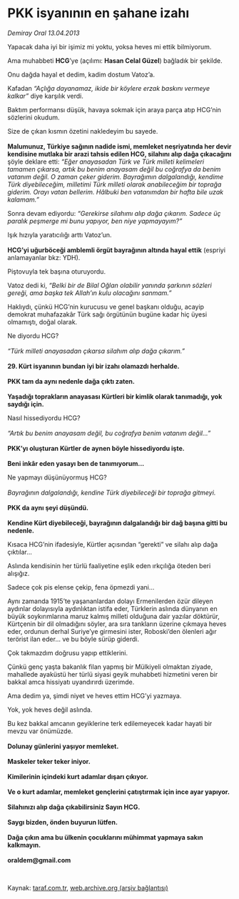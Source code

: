 # PKK isyanının en şahane izahı

*Demiray Oral 13.04.2013*

<div class="yazi"><p>Yapacak daha iyi bir işimiz mi yoktu, yoksa heves mi ettik bilmiyorum.</p>
<p>Ama muhabbeti <b>HCG</b>’ye (açılımı: <b>Hasan Celal Güzel</b>) bağladık bir şekilde.</p>
<p>Onu dağda hayal et dedim, kadim dostum Vatoz’a.</p>
<p>Kafadan <i>“Açlığa dayanamaz, ikide bir köylere erzak baskını vermeye kalkar”</i> diye karşılık verdi.</p>
<p>Baktım performansı düşük, havaya sokmak için araya parça atıp HCG’nin sözlerini okudum.</p>
<p>Size de çıkan kısmın özetini nakledeyim bu sayede.<br/><br/><b>Malumunuz, Türkiye sağının nadide ismi, memleket neşriyatında her devir kendisine mutlaka bir arazi tahsis edilen HCG, silahını alıp dağa çıkacağını</b> şöyle deklare etti: <i>“Eğer anayasadan Türk ve Türk milleti kelimeleri tamamen çıkarsa, artık bu benim anayasam değil bu coğrafya da benim vatanım değil. O zaman çeker giderim. Bayrağımın dalgalandığı, kendime Türk diyebileceğim, milletimi Türk milleti olarak anabileceğim bir toprağa giderim. Orayı vatan bellerim. Hâlbuki ben vatanımdan bir hafta bile uzak kalamam.”</i></p>
<p>Sonra devam ediyordu: <i>“Gerekirse silahımı alıp dağa çıkarım. Sadece üç paralık peşmerge mi bunu yapıyor, ben niye yapmayayım?”</i></p>
<p>Işık hızıyla yaratıcılığı arttı Vatoz’un.<br/><br/><b>HCG’yi uğurböceği amblemli örgüt bayrağının altında hayal ettik</b> (espriyi anlamayanlar bkz: YDH).</p>
<p>Piştovuyla tek başına oturuyordu.</p>
<p>Vatoz dedi ki, <i>“Belki bir de Bilal Oğlan olabilir yanında şarkının sözleri gereği, ama başka tek Allah’ın kulu olacağını sanmam.”</i></p>
<p>Haklıydı, çünkü HCG’nin kurucusu ve genel başkanı olduğu, acayip demokrat muhafazakâr Türk sağı örgütünün bugüne kadar hiç üyesi olmamıştı, doğal olarak.</p>
<p>Ne diyordu HCG? <br/><br/><i>“Türk milleti anayasadan çıkarsa silahım alıp dağa çıkarım.”<br/><br/></i><b>29. Kürt isyanının bundan iyi bir izahı olamazdı herhalde.<br/><br/></b><b>PKK tam da aynı nedenle dağa çıktı zaten.<br/><br/></b><b>Yaşadığı toprakların anayasası Kürtleri bir kimlik olarak tanımadığı, yok saydığı için.</b></p>
<p>Nasıl hissediyordu HCG?<br/><br/><i>“Artık bu benim anayasam değil, bu coğrafya benim vatanım değil...”<br/><br/></i><b>PKK’yı oluşturan Kürtler de aynen böyle hissediyordu işte.<br/><br/></b><b>Beni inkâr eden yasayı ben de tanımıyorum...</b></p>
<p>Ne yapmayı düşünüyormuş HCG?<br/><br/><i>Bayrağının dalgalandığı, kendine Türk diyebileceği bir toprağa gitmeyi.<br/><br/></i><b>PKK da aynı şeyi düşündü.<br/><br/></b><b>Kendine Kürt diyebileceği, bayrağının dalgalandığı bir dağ başına gitti bu nedenle.</b></p>
<p>Kısaca HCG’nin ifadesiyle, Kürtler açısından “gerekti” ve silahı alıp dağa çıktılar...</p>
<p>Aslında kendisinin her türlü faaliyetine eşlik eden ırkçılığa öteden beri alışığız.</p>
<p>Sadece çok pis elense çekip, fena öpmezdi yani...</p>
<p>Aynı zamanda 1915’te yaşananlardan dolayı Ermenilerden özür dileyen aydınlar dolayısıyla aydınlıktan istifa eder, Türklerin aslında dünyanın en büyük soykırımlarına maruz kalmış milleti olduğuna dair yazılar döktürür, Kürtçenin bir dil olmadığını söyler, ara sıra tankların üzerine çıkmaya heves eder, ordunun derhal Suriye’ye girmesini ister, Roboski’den ölenleri ağır terörist ilan eder... ve bu böyle sürüp giderdi.</p>
<p>Çok takmazdım doğrusu yapıp ettiklerini.</p>
<p>Çünkü genç yaşta bakanlık filan yapmış bir Mülkiyeli olmaktan ziyade, mahallede ayaküstü her türlü siyasi geyik muhabbeti hizmetini veren bir bakkal amca hissiyatı uyandırırdı üzerimde.</p>
<p>Ama dedim ya, şimdi niyet ve heves ettim HCG’yi yazmaya.</p>
<p>Yok, yok heves değil aslında.</p>
<p>Bu kez bakkal amcanın geyiklerine terk edilemeyecek kadar hayati bir mevzu var önümüzde.<br/><br/><b>Dolunay günlerini yaşıyor memleket.<br/><br/></b><b>Maskeler teker teker iniyor.<br/><br/></b><b>Kimilerinin içindeki kurt adamlar dışarı çıkıyor.<br/><br/></b><b>Ve o kurt adamlar, memleket gençlerini çatıştırmak için ince ayar yapıyor.<br/><br/></b><b>Silahınızı alıp dağa çıkabilirsiniz Sayın HCG.<br/><br/></b><b>Saygı bizden, önden buyurun lütfen.<br/><br/></b><b>Dağa çıkın ama bu ülkenin çocuklarını mühimmat yapmaya sakın kalkmayın.<br/><br/></b><strong>oraldem@gmail.com</strong></p>
<p> </p>
</div>

Kaynak: [taraf.com.tr](http://www.taraf.com.tr/demiray-oral/makale-pkk-isyaninin-en-sahane-izahi.htm), [web.archive.org (arşiv bağlantısı)](http://web.archive.org/web/20131102163839/http://www.taraf.com.tr/demiray-oral/makale-pkk-isyaninin-en-sahane-izahi.htm)
